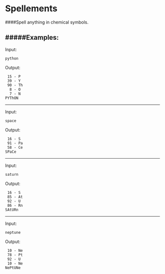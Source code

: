 # Spellements

####Spell anything in chemical symbols.

#####Examples:
---
Input:

    python

Output:

     15 - P
     39 - Y
     90 - Th
      8 - O
      7 - N
    PYThON
---
Input:

    space

Output:

     16 - S
     91 - Pa
     58 - Ce
    SPaCe
---
Input:

    saturn

Output:

     16 - S
     85 - At
     92 - U
     86 - Rn
    SAtURn
---
Input:

    neptune

Output:

     10 - Ne
     78 - Pt
     92 - U
     10 - Ne
    NePtUNe